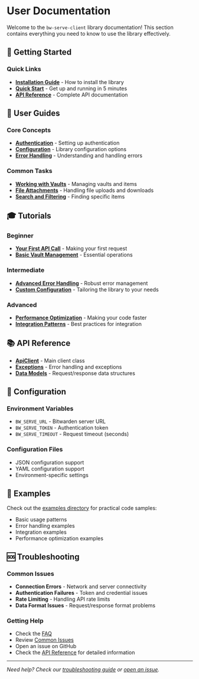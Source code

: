 # User Documentation

Welcome to the `bw-serve-client` library documentation! This section contains everything you need to know to use the library effectively.

## 🎯 Getting Started

### Quick Links
- **[Installation Guide](guides/installation.md)** - How to install the library
- **[Quick Start](tutorials/quick-start.md)** - Get up and running in 5 minutes
- **[API Reference](api-reference/)** - Complete API documentation

## 📖 User Guides

### Core Concepts
- **[Authentication](guides/authentication.md)** - Setting up authentication
- **[Configuration](guides/configuration.md)** - Library configuration options
- **[Error Handling](guides/error-handling.md)** - Understanding and handling errors

### Common Tasks
- **[Working with Vaults](guides/vault-operations.md)** - Managing vaults and items
- **[File Attachments](guides/attachments.md)** - Handling file uploads and downloads
- **[Search and Filtering](guides/search-filtering.md)** - Finding specific items

## 🎓 Tutorials

### Beginner
- **[Your First API Call](tutorials/first-api-call.md)** - Making your first request
- **[Basic Vault Management](tutorials/basic-vault-management.md)** - Essential operations

### Intermediate
- **[Advanced Error Handling](tutorials/advanced-error-handling.md)** - Robust error management
- **[Custom Configuration](tutorials/custom-configuration.md)** - Tailoring the library to your needs

### Advanced
- **[Performance Optimization](tutorials/performance-optimization.md)** - Making your code faster
- **[Integration Patterns](tutorials/integration-patterns.md)** - Best practices for integration

## 📚 API Reference

- **[ApiClient](api-reference/api-client.md)** - Main client class
- **[Exceptions](api-reference/exceptions.md)** - Error handling and exceptions
- **[Data Models](api-reference/data-models.md)** - Request/response data structures

## 🔧 Configuration

### Environment Variables
- `BW_SERVE_URL` - Bitwarden server URL
- `BW_SERVE_TOKEN` - Authentication token
- `BW_SERVE_TIMEOUT` - Request timeout (seconds)

### Configuration Files
- JSON configuration support
- YAML configuration support
- Environment-specific settings

## 📝 Examples

Check out the [examples directory](../../examples/) for practical code samples:
- Basic usage patterns
- Error handling examples
- Integration examples
- Performance optimization examples

## 🆘 Troubleshooting

### Common Issues
- **Connection Errors** - Network and server connectivity
- **Authentication Failures** - Token and credential issues
- **Rate Limiting** - Handling API rate limits
- **Data Format Issues** - Request/response format problems

### Getting Help
- Check the [FAQ](guides/faq.md)
- Review [Common Issues](guides/common-issues.md)
- Open an issue on GitHub
- Check the [API Reference](api-reference/) for detailed information

---

*Need help? Check our [troubleshooting guide](guides/troubleshooting.md) or [open an issue](https://github.com/harleypig/bw-serve-client/issues).*